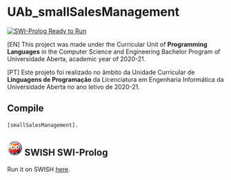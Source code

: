 # UAb_smallSalesManagement

[![SWI-Prolog Ready to Run](https://img.shields.io/badge/SWI--Prolog-Ready_to_Run-informational?labelColor=white)](https://swish.swi-prolog.org/p/smallSalesManagement.pl)

[EN] This project was made under the Curricular Unit of **Programming Languages** in the Computer Science and Engineering Bachelor Program of Universidade Aberta, academic year of 2020-21.

[PT] Este projeto foi realizado no âmbito da Unidade Curricular de **Linguagens de Programação** da Licenciatura em Engenharia Informática da Universidade Aberta no ano letivo de 2020-21.

## Compile
	[smallSalesManagement].
	
## <a href="http://swish.swi-prolog.org/"><img src="img/prolog_logo.png" alt="prolog_logo" width="35"></a> SWISH SWI-Prolog
Run it on SWISH [here](https://swish.swi-prolog.org/p/smallSalesManagement.pl).

